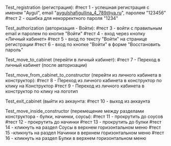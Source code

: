 Test_registration (регистрация):
#тест 1 - успешная регистрация с именем "Aygul", email "aygulshafigullina_4_789@ya.ru", паролем "123456"
#тест 2 - ошибка для некорректного пароля "1234"

Test_authorization (авторизация - Войти):
#тест 3 - войти с правильным email и паролем по кнопке "Войти"
#тест 4 - вход через кнопку «Личный кабинет»
#тест 5 - вход по тексту "Войти" на странице регистрации
#тест 6 - вход по кнопке "Войти" в форме "Восстановить пароль"

Test_move_to_cabinet (перейти в личный кабинет):
#тест 7 - Переход в личный кабинет (после авторизации)

Test_move_from_cabinet_to_constructor (перейти из личного кабинета в конструктор):
#тест 8 - Переход из личного кабинета в конструктор по клику на Конструктор
#тест 9 - Переход из личного кабинета в конструктор по клику на логотип

Test_exit_cabinet (выйти из аккаунта:
#тест 10 - выход из аккаунта

Test_move_inside_constructor (перемещение между разделами конструктора - булки, начинки, соусы):
#тест 11 - прокрутить до соусов
#тест 12 - прокрутить до начинки
#тест 13 - прокрутить до булки
#тест 14 - кликнуть на раздел Соусы в верхнем горизонтальном меню
#тест 15 -кликнуть на раздел Начинки в верхнем горизонтальном меню
#тест 16 - кликнуть на раздел Булки в верхнем горизонтальном меню

